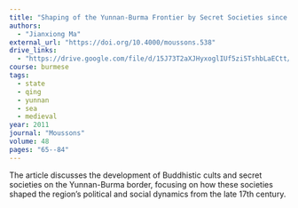 ```yaml
---
title: "Shaping of the Yunnan-Burma Frontier by Secret Societies since the End of the 17th Century"
authors:
  - "Jianxiong Ma"
external_url: "https://doi.org/10.4000/moussons.538"
drive_links:
  - "https://drive.google.com/file/d/15J73T2aXJHyxoglIUf5zi5TshbLaECtt/view?usp=sharing"
course: burmese
tags:
  - state
  - qing
  - yunnan
  - sea
  - medieval
year: 2011
journal: "Moussons"
volume: 48
pages: "65--84" 
---
```


The article discusses the development of Buddhistic cults and secret societies on the Yunnan-Burma border, focusing on how these societies shaped the region’s political and social dynamics from the late 17th century.
